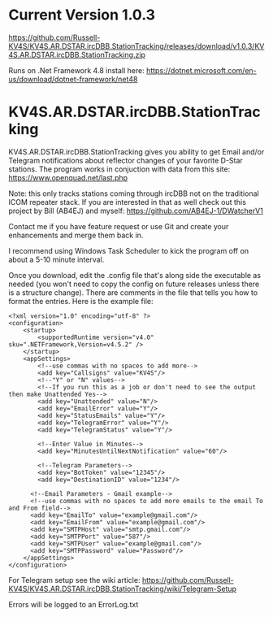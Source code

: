 # Current Version 1.0.3
https://github.com/Russell-KV4S/KV4S.AR.DSTAR.ircDBB.StationTracking/releases/download/v1.0.3/KV4S.AR.DSTAR.ircDBB.StationTracking.zip

Runs on .Net Framework 4.8 install here: https://dotnet.microsoft.com/en-us/download/dotnet-framework/net48

# KV4S.AR.DSTAR.ircDBB.StationTracking
KV4S.AR.DSTAR.ircDBB.StationTracking gives you ability to get Email and/or Telegram notifications about reflector changes of your favorite D-Star stations.
The program works in conjuction with data from this site: https://www.openquad.net/last.php

Note: this only tracks stations coming through ircDBB not on the traditional ICOM repeater stack. If you are interested in that as well check out this project by Bill (AB4EJ) and myself:
https://github.com/AB4EJ-1/DWatcherV1 

Contact me if you have feature request or use Git and create your enhancements and merge them back in.

I recommend using Windows Task Scheduler to kick the program off on about a 5-10 minute interval.

Once you download, edit the .config file that's along side the executable as needed (you won't need to copy the config on future releases unless there is a structure change). 
There are comments in the file that tells you how to format the entries. Here is the example file:
```
<?xml version="1.0" encoding="utf-8" ?>
<configuration>
    <startup> 
        <supportedRuntime version="v4.0" sku=".NETFramework,Version=v4.5.2" />
    </startup>
    <appSettings>
        <!--use commas with no spaces to add more-->
        <add key="Callsigns" value="KV4S"/>
        <!--"Y" or "N" values-->
        <!--If you run this as a job or don't need to see the output then make Unattended Yes-->
        <add key="Unattended" value="N"/>
        <add key="EmailError" value="Y"/>
        <add key="StatusEmails" value="Y"/>
        <add key="TelegramError" value="Y"/>
		<add key="TelegramStatus" value="Y"/>
        
        <!--Enter Value in Minutes-->
        <add key="MinutesUntilNextNotification" value="60"/>
        
        <!--Telegram Parameters-->
		<add key="BotToken" value="12345"/>
		<add key="DestinationID" value="1234"/>
      
      <!--Email Parameters - Gmail example-->
      <!--use commas with no spaces to add more emails to the email To and From field-->
      <add key="EmailTo" value="example@gmail.com"/>
      <add key="EmailFrom" value="example@gmail.com"/>
      <add key="SMTPHost" value="smtp.gmail.com"/>
      <add key="SMTPPort" value="587"/>
      <add key="SMTPUser" value="example@gmail.com"/>
      <add key="SMTPPassword" value="Password"/>
    </appSettings>
</configuration>

```
For Telegram setup see the wiki article: https://github.com/Russell-KV4S/KV4S.AR.DSTAR.ircDBB.StationTracking/wiki/Telegram-Setup

Errors will be logged to an ErrorLog.txt 
